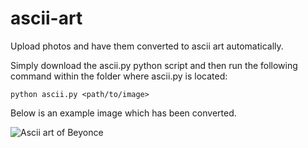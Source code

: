 # ascii-art

Upload photos and have them converted to ascii art automatically.

Simply download the ascii.py python script and then run the following command within the folder where ascii.py is located:

```
python ascii.py <path/to/image>
```

Below is an example image which has been converted.

![Ascii art of Beyonce](https://i.imgur.com/wLW7o4F.png)
